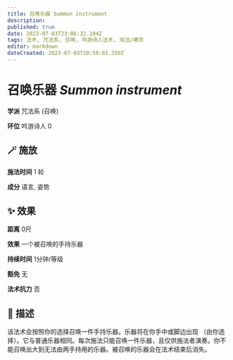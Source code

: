 ```yaml
---
title: 召唤乐器 Summon instrument
description: 
published: true
date: 2023-07-03T23:06:32.104Z
tags: 法术, 咒法系, 召唤, 吟游诗人法术, 戏法/祷念
editor: markdown
dateCreated: 2023-07-03T20:58:01.359Z
---
```


# **召唤乐器** *Summon instrument*

**学派** 咒法系 (召唤) 

**环位** 吟游诗人 0

## 🪄 施放

**施法时间** 1 轮

**成分** 语言, 姿势

## ✨ 效果  

**距离** 0尺 

**效果** 一个被召唤的手持乐器 

**持续时间** 1分钟/等级 

**豁免** 无

**法术抗力** 否

## 📖 描述

该法术会按照你的选择召唤一件手持乐器。乐器将在你手中或脚边出现 （由你选择）。它与普通乐器相同。每次施法只能召唤一件乐器，且仅供施法者演奏。你不能召唤出大到无法由两手持用的乐器。被召唤的乐器会在法术结束后消失。
    